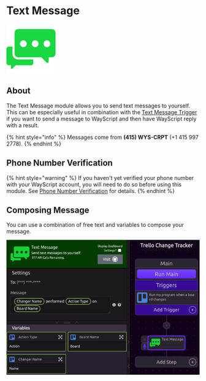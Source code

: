 # Text Message

![Send text messages to yourself.](../../.gitbook/assets/text_message_128x128%20%281%29.png)

## About

The Text Message module allows you to send text messages to yourself. This can be especially useful in combination with the [Text Message Trigger](../triggers/text-message-trigger.md) if you want to send a message to WayScript and then have WayScript reply with a result.

{% hint style="info" %}
Messages come from **\(415\) WYS-CRPT** \(+1 415 997 2778\).
{% endhint %}

## Phone Number Verification

{% hint style="warning" %}
If you haven't yet verified your phone number with your WayScript account, you will need to do so before using this module. See [Phone Number Verification](../../account-management/phone-number-verification.md) for details.
{% endhint %}

## Composing Message

You can use a combination of free text and variables to compose your message.

![](../../.gitbook/assets/screen-shot-2019-07-17-at-4.26.17-pm.png)

